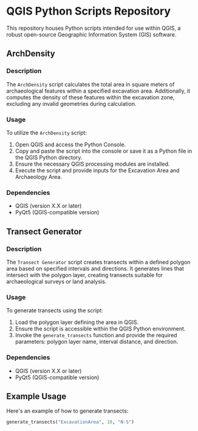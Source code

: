 # QGIS Python Scripts Repository

This repository houses Python scripts intended for use within QGIS, a robust open-source Geographic Information System (GIS) software.

## ArchDensity

### Description

The `ArchDensity` script calculates the total area in square meters of archaeological features within a specified excavation area. Additionally, it computes the density of these features within the excavation zone, excluding any invalid geometries during calculation.

### Usage

To utilize the `ArchDensity` script:

1. Open QGIS and access the Python Console.
2. Copy and paste the script into the console or save it as a Python file in the QGIS Python directory.
3. Ensure the necessary QGIS processing modules are installed.
4. Execute the script and provide inputs for the Excavation Area and Archaeology Area.

### Dependencies

- QGIS (version X.X or later)
- PyQt5 (QGIS-compatible version)

## Transect Generator

### Description

The `Transect Generator` script creates transects within a defined polygon area based on specified intervals and directions. It generates lines that intersect with the polygon layer, creating transects suitable for archaeological surveys or land analysis.

### Usage

To generate transects using the script:

1. Load the polygon layer defining the area in QGIS.
2. Ensure the script is accessible within the QGIS Python environment.
3. Invoke the `generate_transects` function and provide the required parameters: polygon layer name, interval distance, and direction.

### Dependencies

- QGIS (version X.X or later)
- PyQt5 (QGIS-compatible version)

## Example Usage

Here's an example of how to generate transects:

```python
generate_transects("ExcavationArea", 10, "N-S")
```
